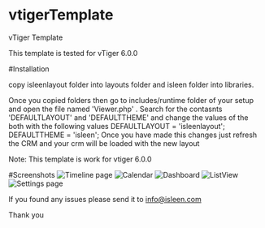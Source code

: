 # vtigerTemplate
vTiger Template

This template is tested for vTiger 6.0.0

#Installation

copy isleenlayout folder into layouts folder and isleen folder into libraries.

Once you copied folders then go to includes/runtime folder of your setup and 
open the file named 'Viewer.php' . Search for the contasnts 'DEFAULTLAYOUT' and 'DEFAULTTHEME' and change the values of the both with the following values
 DEFAULTLAYOUT = 'isleenlayout';
 DEFAULTTHEME  = 'isleen';
 Once you have made this changes just refresh the CRM and your crm will be loaded with the new layout

 Note: This template is work for vtiger 6.0.0
 
 
 #Screenshots
 ![Timeline page](http://www.isleen.com/wp-content/uploads/2015/01/Home.png)
 ![Calendar](http://www.isleen.com/wp-content/uploads/2015/01/Calendar.png)
 ![Dashboard](http://www.isleen.com/wp-content/uploads/2015/01/Dashboard.png)
 ![ListView](http://www.isleen.com/wp-content/uploads/2015/01/Leads-list-view.png)
 ![Settings page](http://www.isleen.com/wp-content/uploads/2015/01/Settings.png)
 
If you found any issues please send it to info@isleen.com

Thank you
